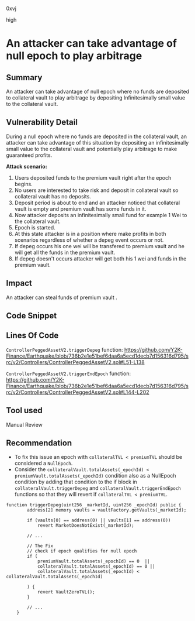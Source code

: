 0xvj

high

# An attacker can take advantage of null epoch to play arbitrage

## Summary
An attacker can take advantage of null epoch where no funds are deposited to collateral vault to play arbitrage by depositing Infinitesimally small value to the collateral vault.

## Vulnerability Detail

During a null epoch where no funds are deposited in the collateral vault, an attacker can take advantage of this situation by depositing an infinitesimally small value to the collateral vault and potentially play arbitrage to make guaranteed profits.

**Attack scenario:**

1. Users deposited funds to the premium vault right after the epoch begins.
2. No users are interested to take risk and deposit in collateral vault so collateral vault has no deposits.
3. Deposit period is about to end and an attacker noticed that collateral vault is empty and premium vault has some funds in it.
4. Now attacker deposits an infinitesimally small fund for example 1 Wei to the collateral vault.
5. Epoch is started.
6. At this state attacker is in a position where make profits in both scenarios  regardless of whether a depeg event occurs or not.
7. If depeg occurs his one wei will be transfered to premium vault and he will get all the funds in the premium vault.
8. If depeg doesn't occurs attacker will get both his 1 wei and funds in the premium vault.


## Impact
An attacker can steal funds of premium vault .

## Code Snippet
## Lines Of Code
`ControllerPeggedAssetV2.triggerDepeg` function:
https://github.com/Y2K-Finance/Earthquake/blob/736b2e1e51bef6daa6a5ecd1decb7d156316d795/src/v2/Controllers/ControllerPeggedAssetV2.sol#L51-L138

`ControllerPeggedAssetV2.triggerEndEpoch` function:
https://github.com/Y2K-Finance/Earthquake/blob/736b2e1e51bef6daa6a5ecd1decb7d156316d795/src/v2/Controllers/ControllerPeggedAssetV2.sol#L144-L202


## Tool used

Manual Review

## Recommendation
- To fix this issue an epoch with `collateralTVL < premiumTVL` should be considered a `NullEpoch`.
- Consider the `collateralVault.totalAssets(_epochId) < premiumVault.totalAssets(_epochId)` condition also as a NullEpoch condition by adding that condition to the if block in `collateralVault.triggerDepeg`  and `collateralVault.triggerEndEpoch`  functions so that they will revert if `collateralTVL < premiumTVL`.
```solidity
function triggerDepeg(uint256 _marketId, uint256 _epochId) public {
        address[2] memory vaults = vaultFactory.getVaults(_marketId);

        if (vaults[0] == address(0) || vaults[1] == address(0))
            revert MarketDoesNotExist(_marketId);

        // ...

        // The Fix
        // check if epoch qualifies for null epoch
        if (
            premiumVault.totalAssets(_epochId) == 0  ||
            collateralVault.totalAssets(_epochId) == 0 ||
            collateralVault.totalAssets(_epochId) < collateralVault.totalAssets(_epochId)

        ) {
            revert VaultZeroTVL();
        }

        // ...
    }
```
